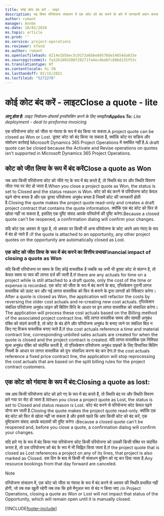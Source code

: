 ```yaml
---
title: कोई कोट बंद करें - लाइट
description: यह विषय परियोजना संचालन में एक कोट को बंद करने के बारे में जानकारी प्रदान करता है.
author: rumant
manager: Annbe
ms.date: 10/01/2020
ms.topic: article
ms.prod: ''
ms.service: project-operations
ms.reviewer: kfend
ms.author: rumant
ms.openlocfilehash: 6214e1b5bec5c9173a6b6e69578de14654da633e
ms.sourcegitcommit: fa32b1893286f20271fa4ec4be8fc68bd135f53c
ms.translationtype: HT
ms.contentlocale: hi-IN
ms.lasthandoff: 02/15/2021
ms.locfileid: "5272278"
---
```

# <a name="close-a-quote---lite"></a><span data-ttu-id="25de0-103">कोई कोट बंद करें - लाइट</span><span class="sxs-lookup"><span data-stu-id="25de0-103">Close a quote - lite</span></span>

<span data-ttu-id="25de0-104">_**लागू होता है:** लाइट नियोजन-प्रोफार्मा इनवॉयसिंग करने के लिए समझौता_</span><span class="sxs-lookup"><span data-stu-id="25de0-104">_**Applies To:** Lite deployment - deal to proforma invoicing_</span></span>

<span data-ttu-id="25de0-105">एक परियोजना कोट को जीता या गंवाया के रूप में बंद किया जा सकता.</span><span class="sxs-lookup"><span data-stu-id="25de0-105">A project quote can be closed as Won or Lost.</span></span> <span data-ttu-id="25de0-106">ड्राफ़्ट कोट को बंद किया जा सकता है, क्योंकि कोट पर सक्रिय और संशोधन कार्रवाई Microsoft Dynamics 365 Project Operations में समर्थित नहीं है.</span><span class="sxs-lookup"><span data-stu-id="25de0-106">A draft quote can be closed because the Activate and Revise operations on quotes isn't supported in Microsoft Dynamics 365 Project Operations.</span></span>

## <a name="close-a-quote-as-won"></a><span data-ttu-id="25de0-107">कोट को जीत लिया के रूप में बंद करें</span><span class="sxs-lookup"><span data-stu-id="25de0-107">Close a quote as Won</span></span>

<span data-ttu-id="25de0-108">जब आप किसी परियोजना कोट को जीते गए के रूप में बंद करते हैं, तो स्थिति बंद पर और स्थिति विवरण जीता गया पर सेट हो जाता है.</span><span class="sxs-lookup"><span data-stu-id="25de0-108">When you close a project quote as Won, the status is set to Closed and the status reason is Won.</span></span> <span data-ttu-id="25de0-109">कोट को बंद करने से परियोजना कोट केवल पढ़ने योग्य बनता है और एक ड्राफ्ट परियोजना अनुबंध बनता है जिसमें कोट की जानकारी होती है.</span><span class="sxs-lookup"><span data-stu-id="25de0-109">Closing the quote makes the project quote read-only and creates a draft project contract that contains the quote information.</span></span> <span data-ttu-id="25de0-110">क्योंकि एक बंद कोट को फिर से खोला नहीं जा सकता है, इसलिए एक पुष्टि संवाद आपके परिवर्तनों की पुष्टि करेगा.</span><span class="sxs-lookup"><span data-stu-id="25de0-110">Because a closed quote can't be reopened, a confirmation dialog will confirm your changes.</span></span>

<span data-ttu-id="25de0-111">यदि कोट एक अवसर से जुड़ा है, तो अवसर पर किसी भी अन्य परियोजना के कोट अपने आप गंवाए के रूप में बंद हो जाते हैं।</span><span class="sxs-lookup"><span data-stu-id="25de0-111">If the quote is attached to an opportunity, any other project quotes on the opportunity are automatically closed as Lost.</span></span>

### <a name="financial-impact-of-closing-a-quote-as-won"></a><span data-ttu-id="25de0-112">एक कोट को जीत लिया के रूप में बंद करने का वित्तीय प्रभाव</span><span class="sxs-lookup"><span data-stu-id="25de0-112">Financial impact of closing a quote as Won</span></span>

<span data-ttu-id="25de0-113">यदि किसी परियोजना पर समय के लिए कोई वास्तविक है जबकि वह अभी भी ड्राफ़्ट कोट से संलग्न है, तो केवल समय या व्यय की लागत दर्ज की जाती है.</span><span class="sxs-lookup"><span data-stu-id="25de0-113">If there are any actuals for time on a project while is still attached to a draft quote, only the cost of the time or expense is recorded.</span></span> <span data-ttu-id="25de0-114">एक कोट को जीता के रूप में बंद करने के बाद, एप्लिकेशन पुरानी लागत वास्तविक को उलट कर और नई लागत वास्तविक को फिर से बनाने के द्वारा लागतों को रिफैक्टर करेगा।</span><span class="sxs-lookup"><span data-stu-id="25de0-114">After a quote is closed as Won, the application will refactor the costs by reversing the older cost actuals and re-creating new cost actuals.</span></span> <span data-ttu-id="25de0-115">एप्लिकेशन संबंधित परियोजना अनुबंध लाइन की बिलिंग विधि के आधार पर इन लागत वास्तविक को संसाधित करेगा।</span><span class="sxs-lookup"><span data-stu-id="25de0-115">The application will process these cost actuals based on the Billing method of the associated project contract line.</span></span> <span data-ttu-id="25de0-116">यदि लागत वास्तविक समय और सामग्री अनुबंध पंक्ति को संदर्भ करती है, तो कोट के बंद होने और परियोजना अनुबंध के बनाए जाने पर संबंधित बिल न किए गए विक्रय वास्तविक बनाए जाते हैं.</span><span class="sxs-lookup"><span data-stu-id="25de0-116">If the cost actuals reference a time and material contract line, corresponding unbilled sales actuals are created for when the quote is closed and the project contract is created.</span></span> <span data-ttu-id="25de0-117">यदि लागत वास्तविक एक निश्चित मूल्य अनुबंध पंक्ति को संदर्भित करती है, तो एप्लिकेशन परियोजना अनुबंध ग्राहकों के लिए विभाजित बिलिंग नियमों के आधार पर लागत वास्तविक को पुनः संसाधित करना बंद कर देगा.</span><span class="sxs-lookup"><span data-stu-id="25de0-117">If the cost actuals reference a fixed price contract line, the application will stop reprocessing the cost actuals that are based on the split billing rules for the project contract customers.</span></span>

## <a name="closing-a-quote-as-lost"></a><span data-ttu-id="25de0-118">एक कोट को गंवाया के रूप में बंद:</span><span class="sxs-lookup"><span data-stu-id="25de0-118">Closing a quote as lost:</span></span>

<span data-ttu-id="25de0-119">जब आप किसी परियोजना कोट को हारे गए के रूप में बंद करते हैं, तो स्थिति बंद पर और स्थिति विवरण हारे गया पर सेट हो जाता है.</span><span class="sxs-lookup"><span data-stu-id="25de0-119">When you close a project quote as Lost, the status is set to Closed and status reason is Lost.</span></span> <span data-ttu-id="25de0-120">कोट बंद करने से परियोजना कोट केवल पढ़ने योग्य बन जाती है.</span><span class="sxs-lookup"><span data-stu-id="25de0-120">Closing the quote makes the project quote read-only.</span></span> <span data-ttu-id="25de0-121">क्योंकि एक बंद कोट को फिर से खोला नहीं जा सकता है और इससे पहले कि आप किसी कोट को बंद करें, एक पुष्टिकरण संवाद आपके बदलावों की पुष्टि करेगा।</span><span class="sxs-lookup"><span data-stu-id="25de0-121">Because a closed quote can't be reopened and, before you close a quote, a confirmation dialog will confirm your changes.</span></span>

<span data-ttu-id="25de0-122">यदि हारे गए के रूप में बंद किया गया परियोजना कोट किसी परियोजना को उसकी किसी पंक्ति पर संदर्भित करता है, तो उस परियोजना को बंद के रूप में भी चिह्नित किया जाता है.</span><span class="sxs-lookup"><span data-stu-id="25de0-122">If the project quote that is closed as Lost references a project on any of its lines, that project is also marked as Closed.</span></span> <span data-ttu-id="25de0-123">उस दिन के बाद से किसी भी संसाधन बुकिंग को रद्द कर दिया जाता है.</span><span class="sxs-lookup"><span data-stu-id="25de0-123">Any resource bookings from that day forward are canceled.</span></span>

> [!NOTE]
> <span data-ttu-id="25de0-124">परियोजना संचालन में, एक कोट को जीता या गंवाया के रूप में बंद करने से अवसर की स्थिति प्रभावित नहीं होगी, जो तब तक खुली रहेगी जब तक कि इसे मैनुअल रूप से बंद न किया जाए।</span><span class="sxs-lookup"><span data-stu-id="25de0-124">In Project Operations, closing a quote as Won or Lost will not impact that status of the Opportunity, which will remain open until it is manually closed.</span></span>


[!INCLUDE[footer-include](../../includes/footer-banner.md)]